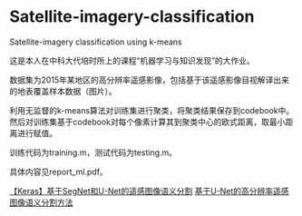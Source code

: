 # Satellite-imagery-classification
Satellite-imagery classification using k-means


这是本人在中科大代培时所上的课程“机器学习与知识发现”的大作业。

数据集为2015年某地区的高分辨率遥感影像，包括基于该遥感影像目视解译出来的地表覆盖样本数据（图片）。

利用无监督的k-means算法对训练集进行聚类，将聚类结果保存到codebook中。然后对训练集基于codebook对每个像素计算其到聚类中心的欧式距离，取最小距离进行赋值。

训练代码为training.m，测试代码为testing.m。

具体内容见report_ml.pdf。


[【Keras】基于SegNet和U-Net的遥感图像语义分割](https://www.cnblogs.com/skyfsm/p/8330882.html)
[基于U-Net的高分辨率遥感图像语义分割方法](http://cea.ceaj.org/CN/abstract/abstract37642.shtml)
